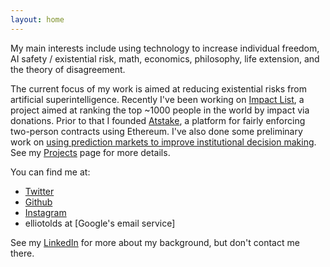 ```yaml
---
layout: home
---
```


My main interests include using technology to increase individual freedom, AI safety / existential risk, math, economics, philosophy, life extension, and the theory of disagreement.

The current focus of my work is aimed at reducing existential risks from artificial superintelligence. Recently I've been working on [Impact List](https://impactlist.xyz), a project aimed at ranking the top ~1000 people in the world by impact via donations. Prior to that I founded [Atstake](https://atstake.net), a platform for fairly enforcing two-person contracts using Ethereum. I've also done some preliminary work on [using prediction markets to improve institutional decision making](institutionaldecisionmaking). See my [Projects](projects) page for more details.

You can find me at:

- [Twitter](https://twitter.com/elliot_olds)
- [Github](https://github.com/elliotolds)
- [Instagram](https://www.instagram.com/symme7ry/)
- elliotolds at \[Google's email service\]

See my [LinkedIn](https://www.linkedin.com/in/elliotolds/) for more about my background, but don't contact me there.
